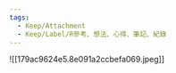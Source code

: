 ```yaml
---
tags:
  - Keep/Attachment
  - Keep/Label/R參考、想法、心得、筆記、紀錄
---
```



![[179ac9624e5.8e091a2ccbefa069.jpeg]]